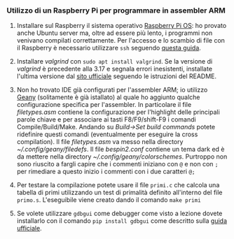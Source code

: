 ### Utilizzo di un Raspberry Pi per programmare in assembler ARM


1. Installare sul Raspberry il sistema operativo  [Raspberry Pi OS](https://www.raspberrypi.com/software/): ho provato anche Ubuntu server ma, oltre ad essere più lento, i programmi non venivano compilati correttamente. Per l'accesso e lo scambio di file con il Raspberry è necessario utilizzare `ssh` seguendo [questa guida](https://www.raspberrypi.com/documentation/computers/remote-access.html).


2. Installare *valgrind* con `sudo apt install valgrind`. Se la versione di *valgrind* è precedente alla 3.17 e segnala errori inesistenti, installate l'ultima versione dal [sito ufficiale](https://valgrind.org/downloads/current.html) seguendo le istruzioni del README.


3. Non ho trovato IDE già configurati per l'assembler ARM; io utilizzo [Geany](https://geany.org/) (solitamente è già istallato) al quale ho aggiunto qualche configurazione specifica per l'assembler. In particolare il file *filetypes.asm* contiene la configurazione per l'highlight delle principali parole chiave e per associare ai tasti F8/F9/shift-F9 i comandi Compile/Build/Make. Andando su *Build->Set build commands* potete ridefinire questi comandi (eventualmente per eseguire la cross compilation). Il file *filetypes.asm* va messo nella directory *~/.config/geany/filedefs*. Il file *bespin2.conf* contiene un tema dark ed è da mettere nella directory *~/.config/geany/colorschemes*. Purtroppo non sono riuscito a fargli capire che i commenti iniziano con `@` e non con `;`  per rimediare a questo inizio i commenti con i due caratteri `@;`

4. Per testare la compilazione potete usare il file `primi.c` che calcola una tabella di primi utilizzando un test di primalità definito all'interno del file `primo.s`. L'eseguibile viene creato dando il comando `make primi`


5. Se volete utilizzare `gdbgui` come debugger come visto a lezione dovete installarlo con il comando `pip install gdbgui` come descritto sulla [guida ufficiale](https://www.gdbgui.com/).

